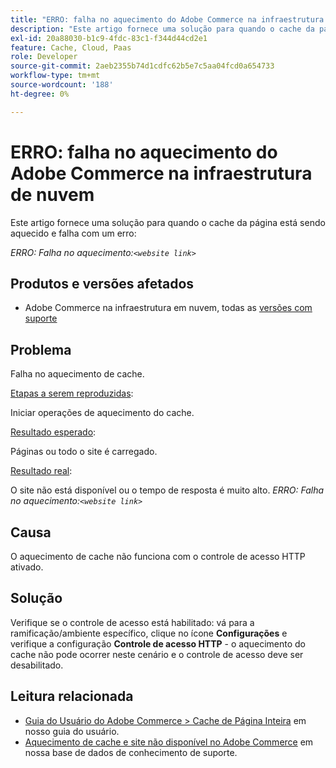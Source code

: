 ```yaml
---
title: "ERRO: falha no aquecimento do Adobe Commerce na infraestrutura em nuvem"
description: "Este artigo fornece uma solução para quando o cache da página está sendo aquecido e falha com um erro:"
exl-id: 20a88030-b1c9-4fdc-83c1-f344d44cd2e1
feature: Cache, Cloud, Paas
role: Developer
source-git-commit: 2aeb2355b74d1cdfc62b5e7c5aa04fcd0a654733
workflow-type: tm+mt
source-wordcount: '188'
ht-degree: 0%

---
```


# ERRO: falha no aquecimento do Adobe Commerce na infraestrutura de nuvem

Este artigo fornece uma solução para quando o cache da página está sendo aquecido e falha com um erro:

*ERRO: Falha no aquecimento:`<website link>`*

## Produtos e versões afetados

* Adobe Commerce na infraestrutura em nuvem, todas as [versões com suporte](https://magento.com/sites/default/files/magento-software-lifecycle-policy.pdf)

## Problema

Falha no aquecimento de cache.

<u>Etapas a serem reproduzidas</u>:

Iniciar operações de aquecimento do cache.

<u>Resultado esperado</u>:

Páginas ou todo o site é carregado.

<u>Resultado real</u>:

O site não está disponível ou o tempo de resposta é muito alto. *ERRO: Falha no aquecimento:`<website link>`*

## Causa

O aquecimento de cache não funciona com o controle de acesso HTTP ativado.

## Solução

Verifique se o controle de acesso está habilitado: vá para a ramificação/ambiente específico, clique no ícone **Configurações** e verifique a configuração **Controle de acesso HTTP** - o aquecimento do cache não pode ocorrer neste cenário e o controle de acesso deve ser desabilitado.

## Leitura relacionada

* [Guia do Usuário do Adobe Commerce > Cache de Página Inteira](https://experienceleague.adobe.com/en/docs/commerce-admin/systems/tools/cache-management#full-page-caching) em nosso guia do usuário.
* [Aquecimento de cache e site não disponível no Adobe Commerce](/help/troubleshooting/miscellaneous/cache-warming-up-and-site-unavailable-on-magento.md) em nossa base de dados de conhecimento de suporte.
